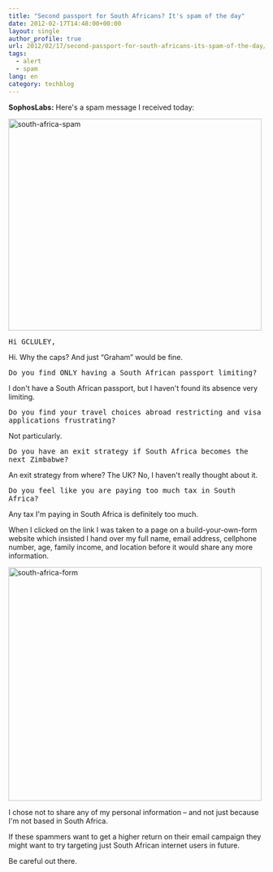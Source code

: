 ```yaml
---
title: "Second passport for South Africans? It's spam of the day"
date: 2012-02-17T14:48:00+00:00
layout: single
author_profile: true
url: 2012/02/17/second-passport-for-south-africans-its-spam-of-the-day/
tags:
  - alert
  - spam
lang: en
category: techblog
---
```

**SophosLabs:** Here's a spam message I received today: 

[<img title="south-africa-spam" border="0" alt="south-africa-spam" src="http://lh3.ggpht.com/-QPxCCplH1eo/Tz5hpOxA90I/AAAAAAAAE18/i9qHyjXG6AM/south-africa-spam_thumb%25255B2%25255D.jpg?imgmax=800" width="498" height="417" />](http://lh4.ggpht.com/-1196lZI2rTE/Tz5hh_VOeoI/AAAAAAAAE10/rjao42HY-gw/s1600-h/south-africa-spam%25255B4%25255D.jpg) 

<tt>Hi GCLULEY,</tt>

Hi. Why the caps? And just &#8220;Graham&#8221; would be fine. 

<tt>Do you find ONLY having a South African passport limiting?</tt>

I don't have a South African passport, but I haven't found its absence very limiting. 

<tt>Do you find your travel choices abroad restricting and visa applications frustrating?</tt>

Not particularly. 

<tt>Do you have an exit strategy if South Africa becomes the next Zimbabwe?</tt>

An exit strategy from where? The UK? No, I haven't really thought about it. 

<tt>Do you feel like you are paying too much tax in South Africa?</tt>

Any tax I'm paying in South Africa is definitely too much. 

When I clicked on the link I was taken to a page on a build-your-own-form website which insisted I hand over my full name, email address, cellphone number, age, family income, and location before it would share any more information. 

[<img title="south-africa-form" border="0" alt="south-africa-form" src="http://lh4.ggpht.com/-bxjbH9qRF74/Tz5hwpWvSfI/AAAAAAAAE2M/qhu9rGxSv9s/south-africa-form_thumb%25255B2%25255D.jpg?imgmax=800" width="498" height="460" />](http://lh3.ggpht.com/-StVuVN1w4IQ/Tz5hsd2v0DI/AAAAAAAAE2E/UlxERL7RwSo/s1600-h/south-africa-form%25255B4%25255D.jpg) 

I chose not to share any of my personal information &#8211; and not just because I'm not based in South Africa. 

If these spammers want to get a higher return on their email campaign they might want to try targeting just South African internet users in future. 

Be careful out there.